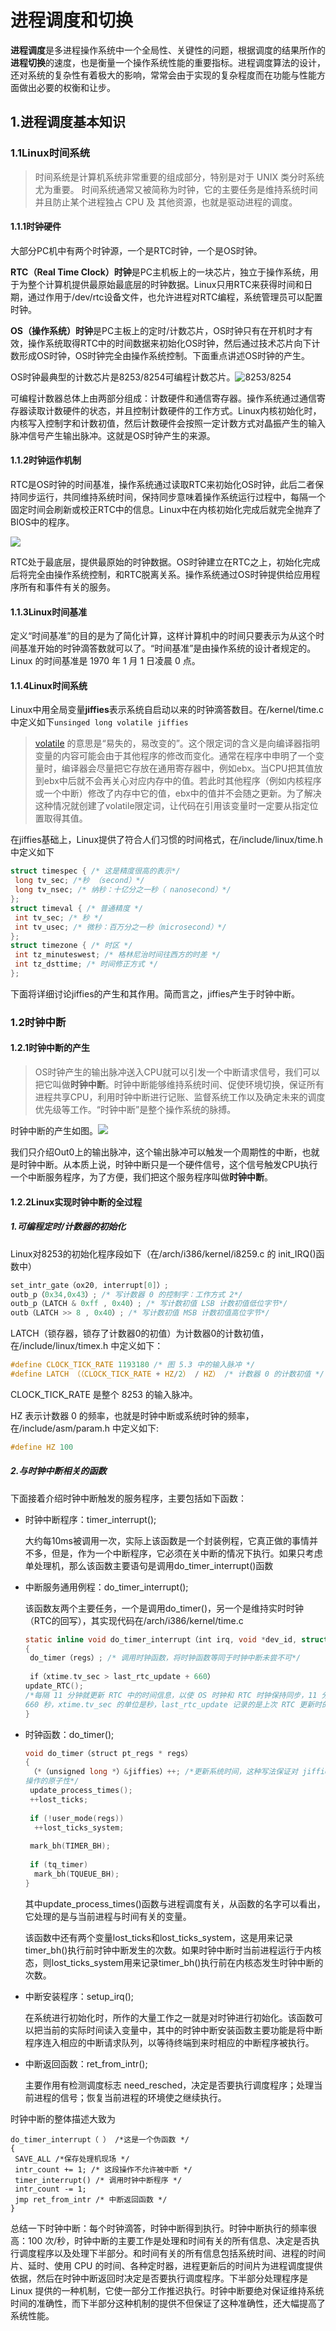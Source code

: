 # 进程调度和切换

**进程调度**是多进程操作系统中一个全局性、关键性的问题，根据调度的结果所作的**进程切换**的速度，也是衡量一个操作系统性能的重要指标。进程调度算法的设计，还对系统的复杂性有着极大的影响，常常会由于实现的复杂程度而在功能与性能方面做出必要的权衡和让步。

## 1.进程调度基本知识

### 1.1Linux时间系统

> 时间系统是计算机系统非常重要的组成部分，特别是对于 UNIX 类分时系统尤为重要。 时间系统通常又被简称为时钟，它的主要任务是维持系统时间并且防止某个进程独占 CPU 及 其他资源，也就是驱动进程的调度。

#### 1.1.1时钟硬件

大部分PC机中有两个时钟源，一个是RTC时钟，一个是OS时钟。

**RTC（Real Time Clock）时钟**是PC主机板上的一块芯片，独立于操作系统，用于为整个计算机提供最原始最底层的时钟数据。Linux只用RTC来获得时间和日期，通过作用于/dev/rtc设备文件，也允许进程对RTC编程，系统管理员可以配置时钟。

**OS（操作系统）时钟**是PC主板上的定时/计数芯片，OS时钟只有在开机时才有效，操作系统取得RTC中的时间数据来初始化OS时钟，然后通过技术芯片向下计数形成OS时钟，OS时钟完全由操作系统控制。下面重点讲述OS时钟的产生。

OS时钟最典型的计数芯片是8253/8254可编程计数芯片。![8253/8254](./images/1.png)

可编程计数器总体上由两部分组成：计数硬件和通信寄存器。操作系统通过通信寄存器读取计数硬件的状态，并且控制计数硬件的工作方式。Linux内核初始化时，内核写入控制字和计数初值，然后计数硬件会按照一定计数方式对晶振产生的输入脉冲信号产生输出脉冲。这就是OS时钟产生的来源。

#### 1.1.2时钟运作机制

RTC是OS时钟的时间基准，操作系统通过读取RTC来初始化OS时钟，此后二者保持同步运行，共同维持系统时间，保持同步意味着操作系统运行过程中，每隔一个固定时间会刷新或校正RTC中的信息。Linux中在内核初始化完成后就完全抛弃了BIOS中的程序。

![](./images/2.png)

RTC处于最底层，提供最原始的时钟数据。OS时钟建立在RTC之上，初始化完成后将完全由操作系统控制，和RTC脱离关系。操作系统通过OS时钟提供给应用程序所有和事件有关的服务。

#### 1.1.3Linux时间基准

定义“时间基准”的目的是为了简化计算，这样计算机中的时间只要表示为从这个时间基准开始的时钟滴答数就可以了。“时间基准”是由操作系统的设计者规定的。Linux 的时间基准是 1970 年 1 月 1 日凌晨 0 点。 

#### 1.1.4Linux时间系统

Linux中用全局变量**jiffies**表示系统自启动以来的时钟滴答数目。在/kernel/time.c中定义如下`unsinged long volatile jiffies`

> [volatile](https://so.csdn.net/so/search?q=volatile&spm=1001.2101.3001.7020) 的意思是“易失的，易改变的”。这个限定词的含义是向编译器指明变量的内容可能会由于其他程序的修改而变化。通常在程序中申明了一个变量时，编译器会尽量把它存放在通用寄存器中，例如ebx。当CPU把其值放到ebx中后就不会再关心对应内存中的值。若此时其他程序（例如内核程序或一个中断）修改了内存中它的值，ebx中的值并不会随之更新。为了解决这种情况就创建了volatile限定词，让代码在引用该变量时一定要从指定位置取得其值。

在jiffies基础上，Linux提供了符合人们习惯的时间格式，在/include/linux/time.h中定义如下

```c
struct timespec { /* 这是精度很高的表示*/
 long tv_sec; /*秒 （second）*/
 long tv_nsec; /* 纳秒：十亿分之一秒（ nanosecond）*/ 
};
struct timeval { /* 普通精度 */ 
 int tv_sec; /* 秒 */ 
 int tv_usec; /* 微秒：百万分之一秒（microsecond）*/ 
};
struct timezone { /* 时区 */ 
 int tz_minuteswest; /* 格林尼治时间往西方的时差 */
 int tz_dsttime; /* 时间修正方式 */ 
};
```

下面将详细讨论jiffies的产生和其作用。简而言之，jiffies产生于时钟中断。

### 1.2时钟中断

#### 1.2.1时钟中断的产生

> OS时钟产生的输出脉冲送入CPU就可以引发一个中断请求信号，我们可以把它叫做**时钟中断**。时钟中断能够维持系统时间、促使环境切换，保证所有进程共享CPU，利用时钟中断进行记账、监督系统工作以及确定未来的调度优先级等工作。“时钟中断”是整个操作系统的脉搏。

时钟中断的产生如图。![](./images/3.png)

我们只介绍Out0上的输出脉冲，这个输出脉冲可以触发一个周期性的中断，也就是时钟中断。从本质上说，时钟中断只是一个硬件信号，这个信号触发CPU执行一个中断服务程序，为了方便，我们把这个服务程序叫做**时钟中断**。

#### 1.2.2Linux实现时钟中断的全过程

##### 1.可编程定时/计数器的初始化

Linux对8253的初始化程序段如下（在/arch/i386/kernel/i8259.c 的 init_IRQ()函数中）

```c
set_intr_gate（ox20, interrupt[0]）;
outb_p（0x34,0x43）; /* 写计数器 0 的控制字：工作方式 2*/ 
outb_p（LATCH & 0xff , 0x40）; /* 写计数初值 LSB 计数初值低位字节*/ 
outb（LATCH >> 8 , 0x40）; /* 写计数初值 MSB 计数初值高位字节*/ 
```

LATCH（锁存器，锁存了计数器0的初值）为计数器0的计数初值，在/include/linux/timex.h 中定义如下： 

```c
#define CLOCK_TICK_RATE 1193180 /* 图 5.3 中的输入脉冲 */ 
#define LATCH （（CLOCK_TICK_RATE + HZ/2） / HZ） /* 计数器 0 的计数初值 */
```

CLOCK_TICK_RATE 是整个 8253 的输入脉冲。

HZ 表示计数器 0 的频率，也就是时钟中断或系统时钟的频率，在/include/asm/param.h
中定义如下: 

```c
#define HZ 100
```

##### 2.与时钟中断相关的函数

下面接着介绍时钟中断触发的服务程序，主要包括如下函数：

- 时钟中断程序：timer_interrupt();

  大约每10ms被调用一次，实际上该函数是一个封装例程，它真正做的事情并不多，但是，作为一个中断程序，它必须在关中断的情况下执行。如果只考虑单处理机，那么该函数主要语句是调用do_timer_interrupt()函数

- 中断服务通用例程：do_timer_interrupt();  

  该函数友两个主要任务，一个是调用do_timer()，另一个是维持实时时钟（RTC的回写），其实现代码在/arch/i386/kernel/time.c 

  ```c
  static inline void do_timer_interrupt（int irq, void *dev_id, struct pt_regs *regs） 
  { 
   do_timer（regs）; /* 调用时钟函数，将时钟函数等同于时钟中断未尝不可*/ 
   
   if（xtime.tv_sec > last_rtc_update + 660） 
  update_RTC(); 
  /*每隔 11 分钟就更新 RTC 中的时间信息，以使 OS 时钟和 RTC 时钟保持同步，11 分钟即
  660 秒，xtime.tv_sec 的单位是秒，last_rtc_update 记录的是上次 RTC 更新时的值 */ 
  } 
  ```

- 时钟函数：do_timer();

  ```c
  void do_timer（struct pt_regs * regs） 
  { 
   （*（unsigned long *）&jiffies）++; /*更新系统时间，这种写法保证对 jiffies 
  操作的原子性*/ 
   update_process_times(); 
   ++lost_ticks; 
      
   if (!user_mode(regs))
   	++lost_ticks_system; 
      
   mark_bh(TIMER_BH); 
      
   if (tq_timer) 
   	mark_bh(TQUEUE_BH); 
  } 
  
  ```

  其中update_process_times()函数与进程调度有关，从函数的名字可以看出，它处理的是与当前进程与时间有关的变量。

  该函数中还有两个变量lost_ticks和lost_ticks_system，这是用来记录timer_bh()执行前时钟中断发生的次数。如果时钟中断时当前进程运行于内核态，则lost_ticks_system用来记录timer_bh()执行前在内核态发生时钟中断的次数。

- 中断安装程序：setup_irq();

  在系统进行初始化时，所作的大量工作之一就是对时钟进行初始化。该函数可以把当前的实际时间读入变量中，其中的时钟中断安装函数主要功能是将中断程序连入相应的中断请求队列，以等待终端到来时相应的中断程序被执行。

- 中断返回函数：ret_from_intr();

  主要作用有检测调度标志 need_resched，决定是否要执行调度程序；处理当前进程的信号；恢复当前进程的环境使之继续执行。 

时钟中断的整体描述大致为

```pseudocode
do_timer_interrupt（ ） /*这是一个伪函数 */ 
{ 
 SAVE_ALL /*保存处理机现场 */  
 intr_count += 1; /* 这段操作不允许被中断 */ 
 timer_interrupt() /* 调用时钟中断程序 */ 
 intr_count -= 1; 
 jmp ret_from_intr /* 中断返回函数 */
} 
```

总结一下时钟中断：每个时钟滴答，时钟中断得到执行。时钟中断执行的频率很高：100 次/秒，时钟中断的主要工作是处理和时间有关的所有信息、决定是否执行调度程序以及处理下半部分。和时间有关的所有信息包括系统时间、进程的时间片、延时、使用 CPU 的时间、各种定时器，进程更新后的时间片为进程调度提供依据，然后在时钟中断返回时决定是否要执行调度程序。下半部分处理程序是 Linux 提供的一种机制，它使一部分工作推迟执行。时钟中断要绝对保证维持系统时间的准确性，而下半部分这种机制的提供不但保证了这种准确性，还大幅提高了系统性能。 